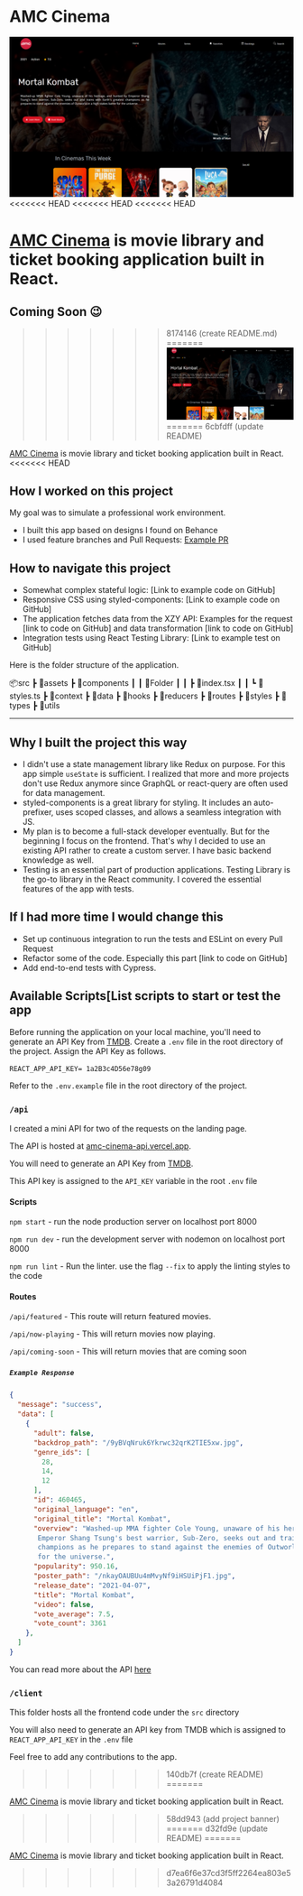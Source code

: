 # AMC Cinema

![amcbanner](/src/assets/amcbanner.png)
<<<<<<< HEAD
<<<<<<< HEAD
<<<<<<< HEAD

[AMC Cinema](https://amc-cinema.verce.app) is movie library and ticket booking application built in React.
=======
## Coming Soon 😉
>>>>>>> 8174146 (create README.md)
=======
![amcbanner](/client/src/assets/amcbanner.png)
=======
>>>>>>> 6cbfdff (update README)

[AMC Cinema](https://amc-cinema.verce.app) is movie library and ticket booking application built in React.
<<<<<<< HEAD

## How I worked on this project

My goal was to simulate a professional work environment. 

- I built this app based on designs I found on Behance
- I used feature branches and Pull Requests: [Example PR](https://github.com/codingknite/amc-cinema/pull/3)
 
## How to navigate this project

- Somewhat complex stateful logic: [Link to example code on GitHub]
- Responsive CSS using styled-components: [Link to example code on GitHub]
- The application fetches data from the XZY API: Examples for the request [link to code on GitHub] and data transformation [link to code on GitHub]
- Integration tests using React Testing Library: [Link to example test on GitHub]

Here is the folder structure of the application.

📦src
 ┣ 📂assets
 ┣ 📂components
 ┃ ┃ 📂Folder
 ┃ ┃  ┣ 📜index.tsx
 ┃ ┃  ┗ 📜styles.ts
 ┣ 📂context
 ┣ 📂data
 ┣ 📂hooks
 ┣ 📂reducers
 ┣ 📂routes
 ┣ 📂styles
 ┣ 📂types
 ┣ 📂utils

****
## Why I built the project this way
- I didn't use a state management library like Redux on purpose. For this app simple `useState` is sufficient. I realized that more and more projects don't use Redux anymore since GraphQL or react-query are often used for data management.
- styled-components is a great library for styling. It includes an auto-prefixer, uses scoped classes, and allows a seamless integration with JS.
- My plan is to become a full-stack developer eventually. But for the beginning I focus on the frontend. That's why I decided to use an existing API rather to create a custom server. I have basic backend knowledge as well.
- Testing is an essential part of production applications. Testing Library is the go-to library in the React community. I covered the essential features of the app with tests.
## If I had more time I would change this

- Set up continuous integration to run the tests and ESLint on every Pull Request
- Refactor some of the code. Especially this part [link to code on GitHub]
- Add end-to-end tests with Cypress.

## Available Scripts[List scripts to start or test the app

Before running the application on your local machine, you'll need to generate an API Key from [TMDB](). Create a `.env` file in the root directory of the project. Assign the API Key as follows.

```shell
REACT_APP_API_KEY= 1a2B3c4D56e78g09
```

Refer to the `.env.example` file in the root directory of the project.

### `/api`

I created a mini API for two of the requests on the landing page.

The API is hosted at [amc-cinema-api.vercel.app](https://amc-cinema-api.vercel.app).

You will need to generate an API Key from [TMDB](https://www.themoviedb.org/documentation/api).

This API key is assigned to the `API_KEY` variable in the root `.env` file

#### Scripts

`npm start` - run the node production server on localhost port 8000

`npm run dev` - run the development server with nodemon on localhost port 8000

`npm run lint` - Run the linter. use the flag `--fix` to apply the linting styles to the code

#### Routes

`/api/featured` - This route will return featured movies.

`/api/now-playing` - This will return movies now playing.

`/api/coming-soon` - This will return movies that are coming soon

##### `Example Response`

```json
{
  "message": "success",
  "data": [
    {
      "adult": false,
      "backdrop_path": "/9yBVqNruk6Ykrwc32qrK2TIE5xw.jpg",
      "genre_ids": [
        28,
        14,
        12
      ],
      "id": 460465,
      "original_language": "en",
      "original_title": "Mortal Kombat",
      "overview": "Washed-up MMA fighter Cole Young, unaware of his heritage, and hunted by
       Emperor Shang Tsung's best warrior, Sub-Zero, seeks out and trains with Earth's greatest
       champions as he prepares to stand against the enemies of Outworld in a high stakes battle
       for the universe.",
      "popularity": 950.16,
      "poster_path": "/nkayOAUBUu4mMvyNf9iHSUiPjF1.jpg",
      "release_date": "2021-04-07",
      "title": "Mortal Kombat",
      "video": false,
      "vote_average": 7.5,
      "vote_count": 3361
    },
  ]
}
```

You can read more about the API [here](https://amc-cinema-api.vercel.app)

### `/client`

This folder hosts all the frontend code under the `src` directory

You will also need to generate an API key from TMDB which is assigned to `REACT_APP_API_KEY` in the `.env` file

Feel free to add any contributions to the app.
>>>>>>> 140db7f (create README)
=======

[AMC Cinema](https://amc-cinema.verce.app) is movie library and ticket booking application built in React.
>>>>>>> 58dd943 (add project banner)
=======
>>>>>>> d32fd9e (update README)
=======

[AMC Cinema](https://amc-cinema.verce.app) is movie library and ticket booking application built in React.
>>>>>>> d7ea6f6e37cd3f5ff2264ea803e53a26791d4084
